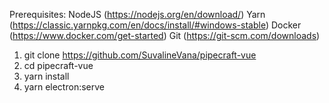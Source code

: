 Prerequisites:
NodeJS (https://nodejs.org/en/download/)
Yarn (https://classic.yarnpkg.com/en/docs/install/#windows-stable)
Docker (https://www.docker.com/get-started)
Git (https://git-scm.com/downloads)

1. git clone https://github.com/SuvalineVana/pipecraft-vue
2. cd pipecraft-vue
3. yarn install
4. yarn electron:serve
